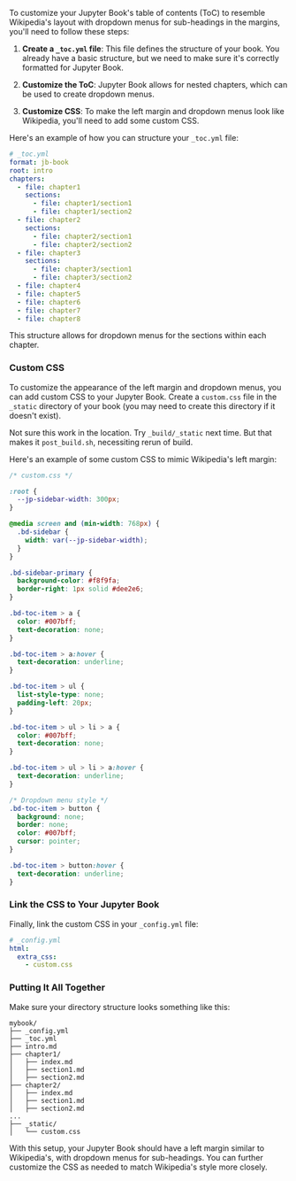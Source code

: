 
To customize your Jupyter Book's table of contents (ToC) to resemble Wikipedia's layout with dropdown menus for sub-headings in the margins, you'll need to follow these steps:

1. **Create a `_toc.yml` file**: This file defines the structure of your book. You already have a basic structure, but we need to make sure it's correctly formatted for Jupyter Book.

2. **Customize the ToC**: Jupyter Book allows for nested chapters, which can be used to create dropdown menus.

3. **Customize CSS**: To make the left margin and dropdown menus look like Wikipedia, you'll need to add some custom CSS.

Here's an example of how you can structure your `_toc.yml` file:

```yaml
# _toc.yml
format: jb-book
root: intro
chapters:
  - file: chapter1
    sections:
      - file: chapter1/section1
      - file: chapter1/section2
  - file: chapter2
    sections:
      - file: chapter2/section1
      - file: chapter2/section2
  - file: chapter3
    sections:
      - file: chapter3/section1
      - file: chapter3/section2
  - file: chapter4
  - file: chapter5
  - file: chapter6
  - file: chapter7
  - file: chapter8
```

This structure allows for dropdown menus for the sections within each chapter.

### Custom CSS

To customize the appearance of the left margin and dropdown menus, you can add custom CSS to your Jupyter Book. Create a `custom.css` file in the `_static` directory of your book (you may need to create this directory if it doesn't exist).

Not sure this work in the location. Try `_build/_static` next time. But that makes it `post_build.sh`, necessiting rerun of build.

Here's an example of some custom CSS to mimic Wikipedia's left margin:

```css
/* custom.css */

:root {
  --jp-sidebar-width: 300px;
}

@media screen and (min-width: 768px) {
  .bd-sidebar {
    width: var(--jp-sidebar-width);
  }
}

.bd-sidebar-primary {
  background-color: #f8f9fa;
  border-right: 1px solid #dee2e6;
}

.bd-toc-item > a {
  color: #007bff;
  text-decoration: none;
}

.bd-toc-item > a:hover {
  text-decoration: underline;
}

.bd-toc-item > ul {
  list-style-type: none;
  padding-left: 20px;
}

.bd-toc-item > ul > li > a {
  color: #007bff;
  text-decoration: none;
}

.bd-toc-item > ul > li > a:hover {
  text-decoration: underline;
}

/* Dropdown menu style */
.bd-toc-item > button {
  background: none;
  border: none;
  color: #007bff;
  cursor: pointer;
}

.bd-toc-item > button:hover {
  text-decoration: underline;
}
```

### Link the CSS to Your Jupyter Book

Finally, link the custom CSS in your `_config.yml` file:

```yaml
# _config.yml
html:
  extra_css:
    - custom.css
```

### Putting It All Together

Make sure your directory structure looks something like this:

```
mybook/
├── _config.yml
├── _toc.yml
├── intro.md
├── chapter1/
│   ├── index.md
│   ├── section1.md
│   ├── section2.md
├── chapter2/
│   ├── index.md
│   ├── section1.md
│   ├── section2.md
...
├── _static/
│   └── custom.css
```

With this setup, your Jupyter Book should have a left margin similar to Wikipedia's, with dropdown menus for sub-headings. You can further customize the CSS as needed to match Wikipedia's style more closely.